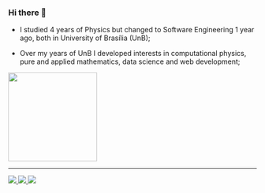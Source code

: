 ### Hi there 👋

- I studied 4 years of Physics but changed to Software Engineering 1 year ago, both in University of Brasília (UnB);

- Over my years of UnB I developed interests in computational physics, pure and applied mathematics, data science and web development;

<div>
    <a href="https://www.github.com/avmricardo">
        <img height=180rem src="https://github-readme-stats.vercel.app/api?username=avmricardo&show_icons=true&theme=tokyonight"/>
    </a>
<!-- Tamanho está bugado, provavelmente por ter apenas uma linguagem
    <a href="https://www.github.com/avmricardo">
        <img height=180rem src="https://github-readme-stats.vercel.app/api/top-langs/?username=avmricardo&layout=compact&theme=tokyonight"/>
    </a>
-->
</div>

---

<div>
    <a href="mailto:ricardomaciel.unb@gmail.com" target="_blank">
        <img src="https://img.shields.io/badge/-Gmail-%23333?style=for-the-badge&logo=gmail&logoColor=white">
    </a>
    <a href="https://www.instagram.com/richardricardo/" target="_blank">
        <img src="https://img.shields.io/badge/Instagram-%23E4405F.svg?style=for-the-badge&logo=Instagram&logoColor=white">
    </a>
    <a href="https://t.me/avmricardo" target="_blank">
        <img src="https://img.shields.io/badge/Telegram-2CA5E0?style=for-the-badge&logo=telegram&logoColor=white">
    </a>
</div>

<!--
**avmricardo/avmricardo** is a ✨ _special_ ✨ repository because its `README.md` (this file) appears on your GitHub profile.

Here are some ideas to get you started:

- 🔭 I’m currently working on ...
- 🌱 I’m currently learning ...
- 👯 I’m looking to collaborate on ...
- 🤔 I’m looking for help with ...
- 💬 Ask me about ...
- 📫 How to reach me: ...
- 😄 Pronouns: ...
- ⚡ Fun fact: ...
-->
